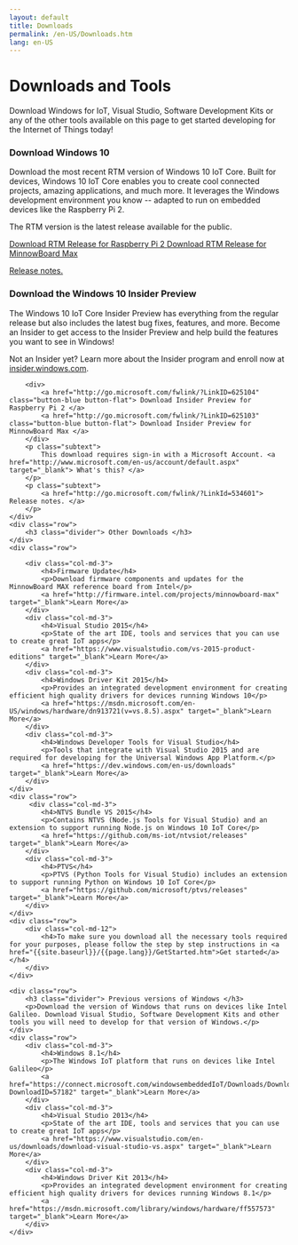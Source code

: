 ```yaml
---
layout: default
title: Downloads
permalink: /en-US/Downloads.htm
lang: en-US
---
```


<div class="row section-heading">
    <div class="col-md-6">
        <h1>Downloads and Tools</h1>
        <p>Download Windows for IoT, Visual Studio, Software Development Kits or any of the other tools available on this page to get started developing for the Internet of Things today!</p>
    </div>
    <div class="col-md-6">
        <div class="downloads-image"></div>
    </div>
</div>
<div class="col-md-12">
	<div class="col-md-6 ">
		<h3 class="divider">Download Windows 10</h3>
		<div class="preview">
			<p> 
				Download the most recent RTM version of Windows 10 IoT Core. Built for devices, Windows 10 IoT Core enables you to create cool connected projects, amazing applications, and much more. It leverages the Windows development environment you know -- adapted to run on embedded devices like the Raspberry Pi 2. 
			</p>
			<p> 
				The RTM version is the latest release available for the public.
			</p>
		</div>
		<div>		
			<a href="http://go.microsoft.com/fwlink/?LinkId=619755" class="button-blue button-flat"> Download RTM Release for Raspberry Pi 2 </a>
			<a href="http://go.microsoft.com/fwlink/?LinkId=619756" class="button-blue button-flat"> Download RTM Release for MinnowBoard Max </a>
		</div>
		<p class="subtext">
			<a href="http://go.microsoft.com/fwlink/?LinkId=534601"> Release notes. </a>
		</p>
	</div>
	<div class="col-md-6">
		<h3 class="divider">Download the Windows 10 Insider Preview</h3>
		<div class="preview">
			<p> 
				The Windows 10 IoT Core Insider Preview has everything from the regular release but also includes the latest bug fixes, features, and more. Become an Insider to get access to the Insider Preview and help build the features you want to see in Windows!
			</p>
			<p> 
				Not an Insider yet? Learn more about the Insider program and enroll now at <a href="http://insider.windows.com">insider.windows.com</a>.
			</p>
		</div>
		
		<div>		
			<a href="http://go.microsoft.com/fwlink/?LinkID=625104" class="button-blue button-flat"> Download Insider Preview for Raspberry Pi 2 </a>
			<a href="http://go.microsoft.com/fwlink/?LinkID=625103" class="button-blue button-flat"> Download Insider Preview for MinnowBoard Max </a>
		</div>
		<p class="subtext">
			This download requires sign-in with a Microsoft Account. <a href="http://www.microsoft.com/en-us/account/default.aspx" target="_blank"> What's this? </a> 
		</p>
		<p class="subtext">
			<a href="http://go.microsoft.com/fwlink/?LinkId=534601"> Release notes. </a>
		</p>
	</div>
	<div class="row">
		<h3 class="divider"> Other Downloads </h3>
	</div>
	<div class="row">
		
		<div class="col-md-3">
			<h4>Firmware Update</h4>
			<p>Download firmware components and updates for the MinnowBoard MAX reference board from Intel</p>
			<a href="http://firmware.intel.com/projects/minnowboard-max" target="_blank">Learn More</a>
		</div>
		<div class="col-md-3">
			<h4>Visual Studio 2015</h4>
			<p>State of the art IDE, tools and services that you can use to create great IoT apps</p>
			<a href="https://www.visualstudio.com/vs-2015-product-editions" target="_blank">Learn More</a>
		</div>
		<div class="col-md-3">
			<h4>Windows Driver Kit 2015</h4>
			<p>Provides an integrated development environment for creating efficient high quality drivers for devices running Windows 10</p>
			<a href="https://msdn.microsoft.com/en-US/windows/hardware/dn913721(v=vs.8.5).aspx" target="_blank">Learn More</a>
		</div>
		<div class="col-md-3">
			<h4>Windows Developer Tools for Visual Studio</h4>
			<p>Tools that integrate with Visual Studio 2015 and are required for developing for the Universal Windows App Platform.</p>
			<a href="https://dev.windows.com/en-us/downloads" target="_blank">Learn More</a>
		</div>
	</div>
	<div class="row">
		 <div class="col-md-3">
			<h4>NTVS Bundle VS 2015</h4>
			<p>Contains NTVS (Node.js Tools for Visual Studio) and an extension to support running Node.js on Windows 10 IoT Core</p>
			<a href="https://github.com/ms-iot/ntvsiot/releases" target="_blank">Learn More</a>
		</div>
		<div class="col-md-3">
			<h4>PTVS</h4>
			<p>PTVS (Python Tools for Visual Studio) includes an extension to support running Python on Windows 10 IoT Core</p>
			<a href="https://github.com/microsoft/ptvs/releases" target="_blank">Learn More</a>
		</div>
	</div>
	<div class="row">
		<div class="col-md-12">
			<h4>To make sure you download all the necessary tools required for your purposes, please follow the step by step instructions in <a href="{{site.baseurl}}/{{page.lang}}/GetStarted.htm">Get started</a></h4>
		</div>
	</div>
	
	<div class="row">
		<h3 class="divider"> Previous versions of Windows </h3>
		<p>Download the version of Windows that runs on devices like Intel Galileo. Download Visual Studio, Software Development Kits and other tools you will need to develop for that version of Windows.</p>
	</div>
	<div class="row">
		<div class="col-md-3">
			<h4>Windows 8.1</h4>
			<p>The Windows IoT platform that runs on devices like Intel Galileo</p>
			<a href="https://connect.microsoft.com/windowsembeddedIoT/Downloads/DownloadDetails.aspx?DownloadID=57182" target="_blank">Learn More</a>
		</div>
		<div class="col-md-3">
			<h4>Visual Studio 2013</h4>
			<p>State of the art IDE, tools and services that you can use to create great IoT apps</p>
			<a href="https://www.visualstudio.com/en-us/downloads/download-visual-studio-vs.aspx" target="_blank">Learn More</a>
		</div>
		<div class="col-md-3">
			<h4>Windows Driver Kit 2013</h4>
			<p>Provides an integrated development environment for creating efficient high quality drivers for devices running Windows 8.1</p>
			<a href="https://msdn.microsoft.com/library/windows/hardware/ff557573" target="_blank">Learn More</a>
		</div>
	</div>
</div>


